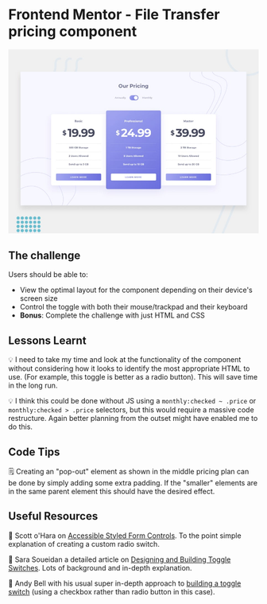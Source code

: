 # Frontend Mentor - File Transfer pricing component

![Design preview for the File Transfer pricing component coding challenge](./design/desktop-preview.jpg)

## The challenge

Users should be able to:

- View the optimal layout for the component depending on their device's screen size
- Control the toggle with both their mouse/trackpad and their keyboard
- **Bonus**: Complete the challenge with just HTML and CSS

## Lessons Learnt

💡 I need to take my time and look at the functionality of the component without considering how it looks to identify the most appropriate HTML to use. (For example, this toggle is better as a radio button). This will save time in the long run.

💡 I think this could be done without JS using a `monthly:checked ~ .price` or `monthly:checked > .price` selectors, but this would require a massive code restructure. Again better planning from the outset might have enabled me to do this.

## Code Tips

🗒 Creating an "pop-out" element as shown in the middle pricing plan can be done by simply adding some extra padding. If the "smaller" elements are in the same parent element this should have the desired effect.

## Useful Resources

🔗 Scott o'Hara on [Accessible Styled Form Controls](https://scottaohara.github.io/a11y_styled_form_controls/src/radio-button--switch/). To the point simple explanation of creating a custom radio switch.

🔗 Sara Soueidan a detailed article on [Designing and Building Toggle Switches](https://www.sarasoueidan.com/blog/toggle-switch-design/). Lots of background and in-depth explanation.

🔗 Andy Bell with his usual super in-depth approach to [building a toggle switch](https://piccalil.li/tutorial/solution-002-toggle-switch) (using a checkbox rather than radio button in this case).
